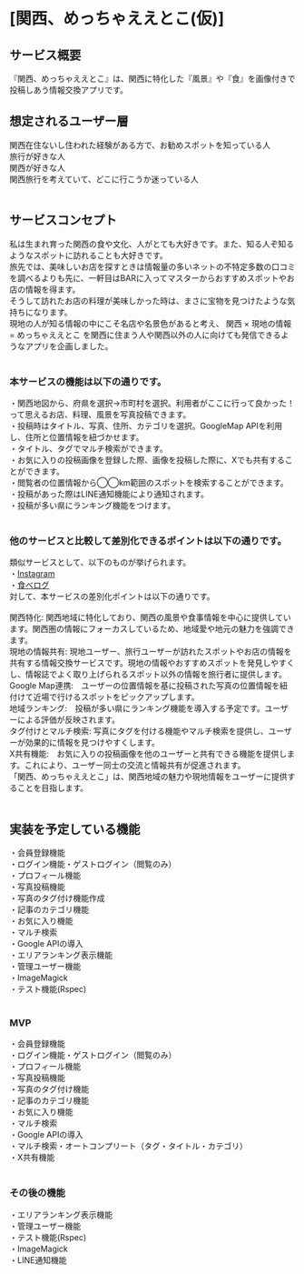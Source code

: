 # [関西、めっちゃええとこ(仮)]

## サービス概要
『関西、めっちゃええとこ』は、関西に特化した『風景』や『食』を画像付きで投稿しあう情報交換アプリです。<br>
## 想定されるユーザー層<br>
関西在住ないし住われた経験がある方で、お勧めスポットを知っている人<br>
旅行が好きな人<br>
関西が好きな人<br>
関西旅行を考えていて、どこに行こうか迷っている人<br>
<br>
## サービスコンセプト
私は生まれ育った関西の食や文化、人がとても大好きです。また、知る人ぞ知るようなスポットに訪れることも大好きです。<br>
旅先では、美味しいお店を探すときは情報量の多いネットの不特定多数の口コミを調べるよりも先に、一軒目はBARに入ってマスターからおすすめスポットやお店の情報を得ます。<br>
そうして訪れたお店の料理が美味しかった時は、まさに宝物を見つけたような気持ちになります。<br>
現地の人が知る情報の中にこそ名店や名景色があると考え、 関西 × 現地の情報 = めっちゃええとこ を関西に住まう人や関西以外の人に向けても発信できるようなアプリを企画しました。<br>
<br>
### 本サービスの機能は以下の通りです。
・関西地図から、府県を選択→市町村を選択。利用者がここに行って良かった！って思えるお店、料理、風景を写真投稿できます。<br>
・投稿時はタイトル、写真、住所、カテゴリを選択。GoogleMap APIを利用し、住所と位置情報を紐づかせます。<br>
・タイトル、タグでマルチ検索ができます。<br>
・お気に入りの投稿画像を登録した際、画像を投稿した際に、Xでも共有することができます。<br>
・閲覧者の位置情報から◯◯km範囲のスポットを検索することができます。<br>
・投稿があった際はLINE通知機能により通知されます。<br>
・投稿が多い県にランキング機能をつけます。<br>
<br>
### 他のサービスと比較して差別化できるポイントは以下の通りです。
類似サービスとして、以下のものが挙げられます。<br>
・[Instagram](https://www.instagram.com/)<br>
・[食べログ](https://tabelog.com/)<br>
対して、本サービスの差別化ポイントは以下の通りです。<br>
<br>
関西特化: 関西地域に特化しており、関西の風景や食事情報を中心に提供しています。関西圏の情報にフォーカスしているため、地域愛や地元の魅力を強調できます。<br>
現地の情報共有: 現地ユーザー、旅行ユーザーが訪れたスポットやお店の情報を共有する情報交換サービスです。現地の情報やおすすめスポットを発見しやすくし、情報誌でよく取り上げられるスポット以外の情報を旅行者に提供します。<br>
Google Map連携:　ユーザーの位置情報を基に投稿された写真の位置情報を紐付けて近場で行けるスポットをピックアップします。<br>
地域ランキング:　投稿が多い県にランキング機能を導入する予定です。ユーザーによる評価が反映されます。<br>
タグ付けとマルチ検索: 写真にタグを付ける機能やマルチ検索を提供し、ユーザーが効果的に情報を見つけやすくします。<br>
X共有機能:　お気に入りの投稿画像を他のユーザーと共有できる機能を提供します。これにより、ユーザー同士の交流と情報共有が促進されます。<br>
「関西、めっちゃええとこ」は、関西地域の魅力や現地情報をユーザーに提供することを目指します。<br>
<br>
## 実装を予定している機能
・会員登録機能<br>
・ログイン機能・ゲストログイン（閲覧のみ）<br>
・プロフィール機能<br>
・写真投稿機能<br>
・写真のタグ付け機能作成<br>
・記事のカテゴリ機能<br>
・お気に入り機能<br>
・マルチ検索<br>
・Google APIの導入<br>
・エリアランキング表示機能<br>
・管理ユーザー機能<br>
・ImageMagick<br>
・テスト機能(Rspec)<br>
<br>
### MVP
・会員登録機能<br>
・ログイン機能・ゲストログイン（閲覧のみ）<br>
・プロフィール機能<br>
・写真投稿機能<br>
・写真のタグ付け機能<br>
・記事のカテゴリ機能<br>
・お気に入り機能<br>
・マルチ検索<br>
・Google APIの導入<br>
・マルチ検索・オートコンプリート（タグ・タイトル・カテゴリ）<br>
・X共有機能<br>
<br>
### その後の機能
・エリアランキング表示機能<br>
・管理ユーザー機能<br>
・テスト機能(Rspec)<br>
・ImageMagick<br>
・LINE通知機能<br>
